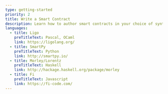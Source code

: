 ```yaml
---
type: getting-started
priority: 2
title: Write a Smart Contract
description: Learn how to author smart contracts in your choice of syntax. Code will compile to Michelson, the smart contract language of the Tezos blockchain.
languages:
  - title: Ligo
    preTitleText: Pascal, OCaml
    link: https://ligolang.org/
  - title: SmartPy
    preTitleText: Python
    link: http://smartpy.io/
  - title: Morley/Lorentz
    preTitleText: Haskell
    link: http://hackage.haskell.org/package/morley
  - title: Fi
    preTitleText: Javascript
    link: https://fi-code.com/
---
```

